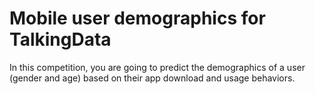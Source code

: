 # Mobile user demographics for TalkingData
In this competition, you are going to predict the demographics of a user (gender and age) based on their app download and usage behaviors. 
